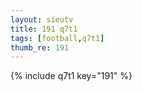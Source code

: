 ```yaml
--- 
layout: sieutv
title: 191 q7t1
tags: [football,q7t1]
thumb_re: 191
---
```

{% include q7t1 key="191" %} 
